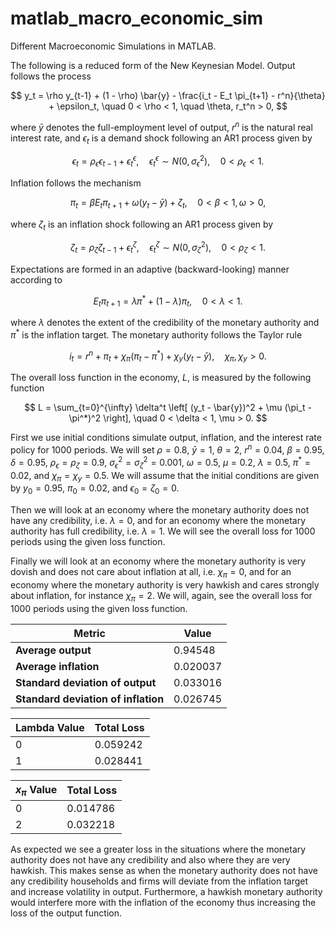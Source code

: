 # matlab_macro_economic_sim
Different Macroeconomic Simulations in MATLAB.

The following is a reduced form of the New Keynesian Model. Output follows the process

$$
y_t = \rho y_{t-1} + (1 - \rho) \bar{y} - \frac{i_t - E_t \pi_{t+1} - r^n}{\theta} + \epsilon_t, \quad 0 < \rho < 1, \quad \theta, r_t^n > 0,
$$

where $\bar{y}$ denotes the full-employment level of output, $r^n$ is the natural real interest rate, and $\epsilon_t$ is a demand shock following an AR1 process given by

$$
\epsilon_t = \rho_\epsilon \epsilon_{t-1} + \epsilon_t^\epsilon, \quad \epsilon_t^\epsilon \sim N(0, \sigma_\epsilon^2), \quad 0 < \rho_\epsilon < 1.
$$

Inflation follows the mechanism

$$
\pi_t = \beta E_t \pi_{t+1} + \omega \left( y_t - \bar{y} \right) + \zeta_t, \quad 0 < \beta < 1, \omega > 0,
$$

where $\zeta_t$ is an inflation shock following an AR1 process given by

$$
\zeta_t = \rho_\zeta \zeta_{t-1} + \epsilon_t^\zeta, \quad \epsilon_t^\zeta \sim N(0, \sigma_\zeta^2), \quad 0 < \rho_\zeta < 1.
$$

Expectations are formed in an adaptive (backward-looking) manner according to

$$
E_t \pi_{t+1} = \lambda \pi^* + (1 - \lambda) \pi_t, \quad 0 < \lambda < 1.
$$

where $\lambda$ denotes the extent of the credibility of the monetary authority and $\pi^*$ is the inflation target. The monetary authority follows the Taylor rule

$$
i_t = r^n + \pi_t + \chi_\pi (\pi_t - \pi^*) + \chi_y (y_t - \bar{y}), \quad \chi_\pi, \chi_y > 0.
$$

The overall loss function in the economy, $L$, is measured by the following function

$$
L = \sum_{t=0}^{\infty} \delta^t \left[ (y_t - \bar{y})^2 + \mu (\pi_t - \pi^*)^2 \right], \quad 0 < \delta < 1, \mu > 0.
$$

First we use initial conditions simulate output, inflation, and the interest rate policy for 1000 periods. We will set $\rho = 0.8$, $\bar{y} = 1$, $\theta = 2$, $r^n = 0.04$, $\beta = 0.95$, $\delta = 0.95$, $\rho_\epsilon = \rho_\zeta = 0.9$, $\sigma_\epsilon^2 = \sigma_\zeta^2 = 0.001$, $\omega = 0.5$, $\mu = 0.2$, $\lambda = 0.5$, $\pi^* = 0.02$, and $\chi_\pi = \chi_y = 0.5$. We will assume that the initial conditions are given by $y_0 = 0.95$, $\pi_0 = 0.02$, and $\epsilon_0 = \zeta_0 = 0$. 

Then we will look at an economy where the monetary authority does not have any credibility, i.e. $\lambda = 0$, and for an economy where the monetary authority has full credibility, i.e. $\lambda = 1$. We will see the overall loss for 1000 periods using the given loss function.

Finally we will look at an economy where the monetary authority is very dovish and does not care about inflation at all, i.e. $\chi_\pi = 0$, and for an economy where the monetary authority is very hawkish and cares strongly about inflation, for instance $\chi_\pi = 2$. We will, again, see the overall loss for 1000 periods using the given loss function.

| Metric                            | Value      |
|-----------------------------------|------------|
| **Average output**                | 0.94548    |
| **Average inflation**             | 0.020037   |
| **Standard deviation of output**  | 0.033016   |
| **Standard deviation of inflation** | 0.026745   |

| **Lambda Value** | **Total Loss** |
|-----------------|---------------|
| 0               | 0.059242      |
| 1               | 0.028441      |

| **$x_{\pi}$ Value**  | **Total Loss** |
|----------------|---------------|
| 0              | 0.014786      |
| 2              | 0.032218      |

As expected we see a greater loss in the situations where the monetary authority does not have any credibility and also where they are very hawkish. This makes sense as when the monetary authority does not have any credibility households and firms will deviate from the inflation target and increase volatility in output. Furthermore, a hawkish monetary authority would interfere more with the inflation of the economy thus increasing the loss of the output function. 

